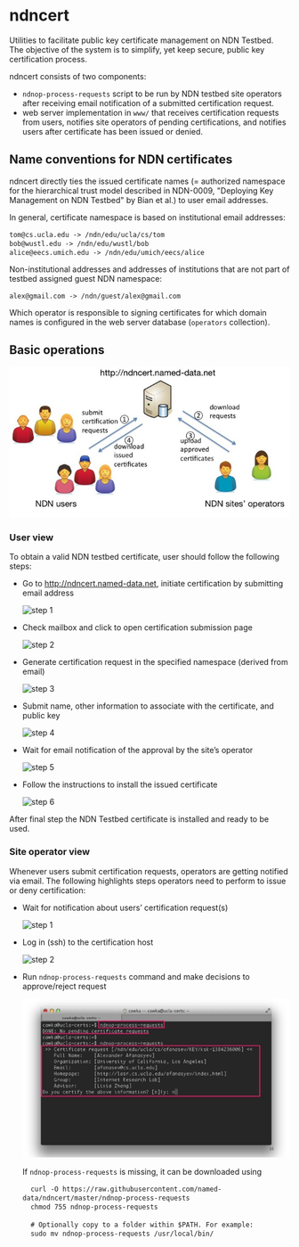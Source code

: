 ndncert
=======

Utilities to facilitate public key certificate management on NDN Testbed.
The objective of the system is to simplify, yet keep secure, public key certification process.

ndncert consists of two components:

* `ndnop-process-requests` script to be run by NDN testbed site operators
  after receiving email notification of a submitted certification request.
* web server implementation in `www/` that receives certification requests from users,
  notifies site operators of pending certifications, and notifies users after certificate
  has been issued or denied.

## Name conventions for NDN certificates

ndncert directly ties the issued certificate names (= authorized namespace for the hierarchical
trust model described in NDN-0009, "Deploying Key Management on NDN Testbed" by Bian et al.)
to user email addresses.

In general, certificate namespace is based on institutional email addresses:

    tom@cs.ucla.edu -> /ndn/edu/ucla/cs/tom
    bob@wustl.edu -> /ndn/edu/wustl/bob
    alice@eecs.umich.edu -> /ndn/edu/umich/eecs/alice

Non-institutional addresses and addresses of institutions that are not part of testbed
assigned guest NDN namespace:

    alex@gmail.com -> /ndn/guest/alex@gmail.com

Which operator is responsible to signing certificates for which domain names is configured
in the web server database (`operators` collection).


## Basic operations

![ndncert overview](docs/overview.jpg)

### User view

To obtain a valid NDN testbed certificate, user should follow the following steps:

* Go to http://ndncert.named-data.net, initiate certification by submitting email address

    ![step 1](https://raw.githubusercontent.com/named-data/ndncert/master/docs/user-1.jpg)

* Check mailbox and click to open certification submission page

    ![step 2](https://raw.githubusercontent.com/named-data/ndncert/master/docs/user-2.jpg)

* Generate certification request in the specified namespace (derived from email)

    ![step 3](https://raw.githubusercontent.com/named-data/ndncert/master/docs/user-3.jpg)

* Submit name, other information to associate with the certificate, and public key

    ![step 4](https://raw.githubusercontent.com/named-data/ndncert/master/docs/user-4.jpg)

* Wait for email notification of the approval by the site’s operator

    ![step 5](https://raw.githubusercontent.com/named-data/ndncert/master/docs/user-5.jpg)

* Follow the instructions to install the issued certificate

    ![step 6](https://raw.githubusercontent.com/named-data/ndncert/master/docs/user-6.jpg)

After final step the NDN Testbed certificate is installed and ready to be used.


### Site operator view

Whenever users submit certification requests, operators are getting notified via email. The
following highlights steps operators need to perform to issue or deny certification:

* Wait for notification about users’ certification request(s)

    ![step 1](https://raw.githubusercontent.com/named-data/ndncert/master/docs/operator-1.jpg)

* Log in (ssh) to the certification host

    ![step 2](https://raw.githubusercontent.com/named-data/ndncert/master/docs/operator-2.jpg)

* Run `ndnop-process-requests` command and make decisions to approve/reject request

    ![step 3](docs/operator-3.jpg)

    If `ndnop-process-requests` is missing, it can be downloaded using

        curl -O https://raw.githubusercontent.com/named-data/ndncert/master/ndnop-process-requests
        chmod 755 ndnop-process-requests

        # Optionally copy to a folder within $PATH. For example:
        sudo mv ndnop-process-requests /usr/local/bin/
